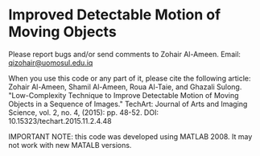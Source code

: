 # Improved Detectable Motion of Moving Objects

Please report bugs and/or send comments to Zohair Al-Ameen.
Email: qizohair@uomosul.edu.iq

When you use this code or any part of it, please cite the following article:  
Zohair Al-Ameen, Shamil Al-Ameen, Roua Al-Taie, and Ghazali Sulong. "Low-Complexity Technique to Improve Detectable Motion of Moving Objects in a Sequence of Images." TechArt: Journal of Arts and Imaging Science, vol. 2, no. 4, (2015): pp. 48-52. DOI: 10.15323/techart.2015.11.2.4.48



IMPORTANT NOTE: this code was developed using MATLAB 2008. It may not work with new MATALB versions.
